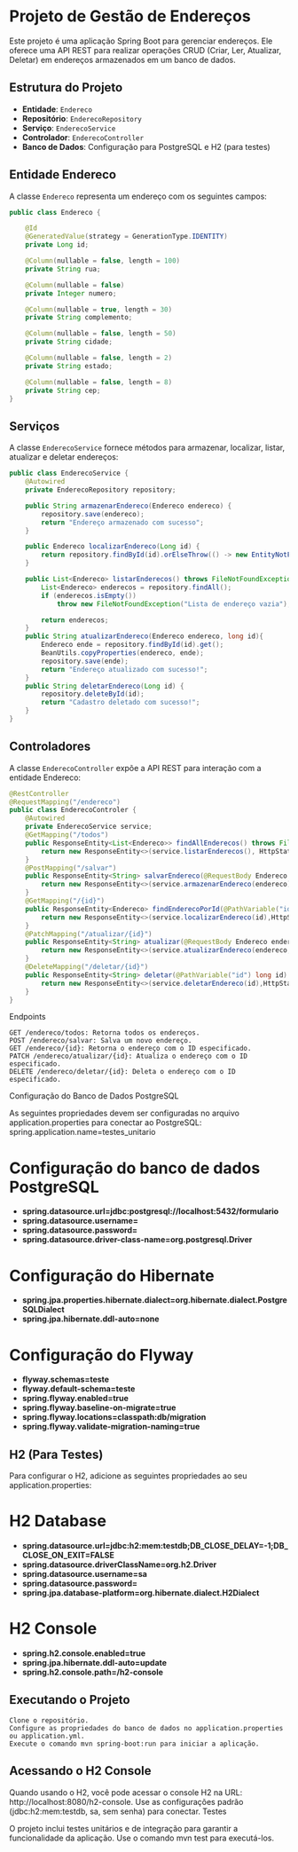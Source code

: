 # Projeto de Gestão de Endereços

Este projeto é uma aplicação Spring Boot para gerenciar endereços. Ele oferece uma API REST para realizar operações CRUD (Criar, Ler, Atualizar, Deletar) em endereços armazenados em um banco de dados.

## Estrutura do Projeto

- **Entidade**: `Endereco`
- **Repositório**: `EnderecoRepository`
- **Serviço**: `EnderecoService`
- **Controlador**: `EnderecoController`
- **Banco de Dados**: Configuração para PostgreSQL e H2 (para testes)

## Entidade Endereco

A classe `Endereco` representa um endereço com os seguintes campos:

```java
public class Endereco {

    @Id
    @GeneratedValue(strategy = GenerationType.IDENTITY)
    private Long id;

    @Column(nullable = false, length = 100)
    private String rua;

    @Column(nullable = false)
    private Integer numero;

    @Column(nullable = true, length = 30)
    private String complemento;

    @Column(nullable = false, length = 50)
    private String cidade;

    @Column(nullable = false, length = 2)
    private String estado;

    @Column(nullable = false, length = 8)
    private String cep;
}
```
## Serviços

A classe `EnderecoService` fornece métodos para armazenar, localizar, listar, atualizar e deletar endereços:

```java
public class EnderecoService {
    @Autowired
    private EnderecoRepository repository;

    public String armazenarEndereco(Endereco endereco) {
        repository.save(endereco);
        return "Endereço armazenado com sucesso";
    }

    public Endereco localizarEndereco(Long id) {
        return repository.findById(id).orElseThrow(() -> new EntityNotFoundException("Não foi possível encontrar endereço!"));
    }

    public List<Endereco> listarEnderecos() throws FileNotFoundException {
        List<Endereco> enderecos = repository.findAll();
        if (enderecos.isEmpty())
            throw new FileNotFoundException("Lista de endereço vazia");

        return enderecos;
    }
    public String atualizarEndereco(Endereco endereco, long id){
        Endereco ende = repository.findById(id).get();
        BeanUtils.copyProperties(endereco, ende);
        repository.save(ende);
        return "Endereço atualizado com sucesso!";
    }
    public String deletarEndereco(Long id) {
        repository.deleteById(id);
        return "Cadastro deletado com sucesso!";
    }
}

```
## Controladores

A classe `EnderecoController` expõe a API REST para interação com a entidade Endereco:

```java
@RestController
@RequestMapping("/endereco")
public class EnderecoControler {
    @Autowired
    private EnderecoService service;
    @GetMapping("/todos")
    public ResponseEntity<List<Endereco>> findAllEnderecos() throws FileNotFoundException {
        return new ResponseEntity<>(service.listarEnderecos(), HttpStatus.OK);
    }
    @PostMapping("/salvar")
    public ResponseEntity<String> salvarEndereco(@RequestBody Endereco endereco){
        return new ResponseEntity<>(service.armazenarEndereco(endereco),HttpStatus.CREATED);
    }
    @GetMapping("/{id}")
    public ResponseEntity<Endereco> findEnderecoPorId(@PathVariable("id") long id){
        return new ResponseEntity<>(service.localizarEndereco(id),HttpStatus.OK);
    }
    @PatchMapping("/atualizar/{id}")
    public ResponseEntity<String> atualizar(@RequestBody Endereco endereco,@PathVariable("id") long id){
        return new ResponseEntity<>(service.atualizarEndereco(endereco,id),HttpStatus.CREATED);
    }
    @DeleteMapping("/deletar/{id}")
    public ResponseEntity<String> deletar(@PathVariable("id") long id) {
        return new ResponseEntity<>(service.deletarEndereco(id),HttpStatus.OK);
    }
}
```
Endpoints

    GET /endereco/todos: Retorna todos os endereços.
    POST /endereco/salvar: Salva um novo endereço.
    GET /endereco/{id}: Retorna o endereço com o ID especificado.
    PATCH /endereco/atualizar/{id}: Atualiza o endereço com o ID especificado.
    DELETE /endereco/deletar/{id}: Deleta o endereço com o ID especificado.

Configuração do Banco de Dados
PostgreSQL

As seguintes propriedades devem ser configuradas no arquivo application.properties para conectar ao PostgreSQL:
spring.application.name=testes_unitario

# Configuração do banco de dados PostgreSQL
- **spring.datasource.url=jdbc:postgresql://localhost:5432/formulario**
- **spring.datasource.username=**
- **spring.datasource.password=**
- **spring.datasource.driver-class-name=org.postgresql.Driver**

# Configuração do Hibernate
- **spring.jpa.properties.hibernate.dialect=org.hibernate.dialect.PostgreSQLDialect**
- **spring.jpa.hibernate.ddl-auto=none**

# Configuração do Flyway
- **flyway.schemas=teste**
- **flyway.default-schema=teste**
- **spring.flyway.enabled=true**
- **spring.flyway.baseline-on-migrate=true**
- **spring.flyway.locations=classpath:db/migration**
- **spring.flyway.validate-migration-naming=true**

## H2 (Para Testes)

Para configurar o H2, adicione as seguintes propriedades ao seu application.properties:

# H2 Database
- **spring.datasource.url=jdbc:h2:mem:testdb;DB_CLOSE_DELAY=-1;DB_CLOSE_ON_EXIT=FALSE**
- **spring.datasource.driverClassName=org.h2.Driver**
- **spring.datasource.username=sa**
- **spring.datasource.password=**
- **spring.jpa.database-platform=org.hibernate.dialect.H2Dialect**

# H2 Console
- **spring.h2.console.enabled=true**
- **spring.jpa.hibernate.ddl-auto=update**
- **spring.h2.console.path=/h2-console**

## Executando o Projeto

    Clone o repositório.
    Configure as propriedades do banco de dados no application.properties ou application.yml.
    Execute o comando mvn spring-boot:run para iniciar a aplicação.

## Acessando o H2 Console

Quando usando o H2, você pode acessar o console H2 na URL: http://localhost:8080/h2-console. Use as configurações padrão (jdbc:h2:mem:testdb, sa, sem senha) para conectar.
Testes

O projeto inclui testes unitários e de integração para garantir a funcionalidade da aplicação. Use o comando mvn test para executá-los.

